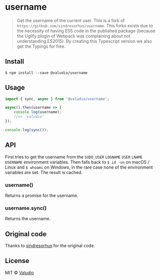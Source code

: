 # username

> Get the username of the current user. This is a fork of `https://github.com/sindresorhus/username`. 
This forks exists due to the necessity of having ES5 code in the published package (because the Uglify plugin of Webpack was complaining about not understanding ES2015). By creating this Typescript version we also get the Typings for free.


## Install

```
$ npm install --save @valudio/username
```


## Usage

```ts
import { sync, async } from '@valudio/username';

async().then(username => {
	console.log(username);
	//=> 'valudio'
});

console.log(sync());
```


## API

First tries to get the username from the `SUDO_USER` `LOGNAME` `USER` `LNAME` `USERNAME` environment variables. Then falls back to `$ id -un` on macOS / Linux and `$ whoami` on Windows, in the rare case none of the environment variables are set. The result is cached.

### username()

Returns a promise for the username.

### username.sync()

Returns the username.


## Original code

Thanks to [sindresorhus](https://github.com/sindresorhus) for the original code.


## License

MIT © [Valudio](http://valudio.com)

